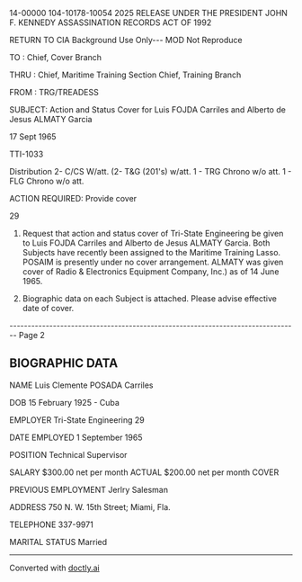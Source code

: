 14-00000
104-10178-10054
2025 RELEASE UNDER THE PRESIDENT JOHN F. KENNEDY ASSASSINATION RECORDS ACT OF 1992

RETURN TO CIA
Background Use Only---
MOD Not Reproduce

TO : Chief, Cover Branch

THRU : Chief, Maritime Training Section
Chief, Training Branch

FROM : TRG/TREADESS

SUBJECT: Action and Status Cover for
Luis FOJDA Carriles and
Alberto de Jesus ALMATY Garcia

17 Sept 1965

TTI-1033

Distribution
2- C/CS W/att.
(2- T&G (201's) w/att.
1 - TRG Chrono w/o att.
1 - FLG Chrono w/o att.

ACTION REQUIRED: Provide cover

29

1. Request that action and status cover of Tri-State
   Engineering be given to Luis FOJDA Carriles and Alberto de Jesus
   ALMATY Garcia. Both Subjects have recently been assigned to
   the Maritime Training Lasso. POSAIM is presently under no
   cover arrangement. ALMATY was given cover of Radio & Electronics
   Equipment Company, Inc.) as of 14 June 1965.

2. Biographic data on each Subject is attached. Please
   advise effective date of cover.


-------------------------------------------------------------------------------- Page 2

## BIOGRAPHIC DATA

NAME Luis Clemente POSADA Carriles

DOB 15 February 1925 - Cuba

EMPLOYER Tri-State Engineering 29

DATE EMPLOYED 1 September 1965

POSITION Technical Supervisor

SALARY $300.00 net per month ACTUAL
$200.00 net per month COVER

PREVIOUS EMPLOYMENT Jerlry Salesman

ADDRESS 750 N. W. 15th Street; Miami, Fla.

TELEPHONE 337-9971

MARITAL STATUS Married


---
Converted with [doctly.ai](https://doctly.ai)